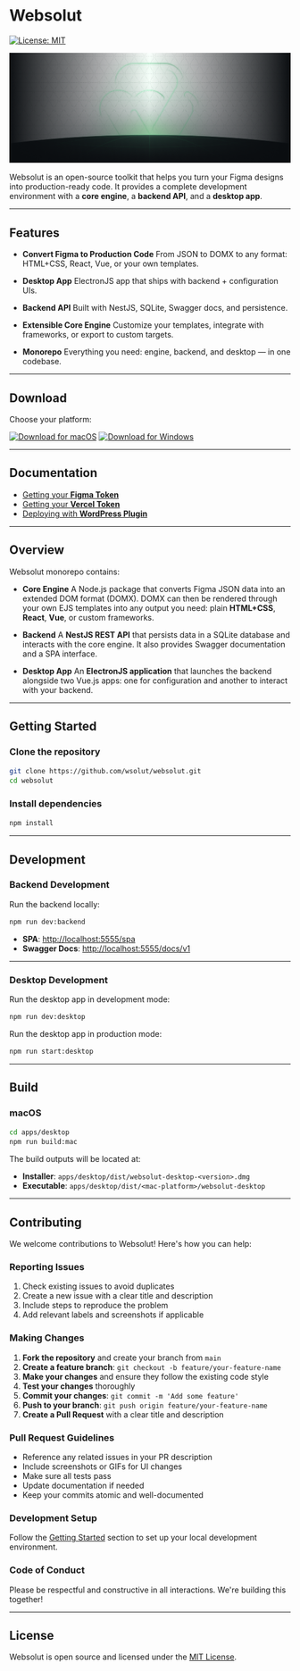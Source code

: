 # Websolut

[![License: MIT](https://img.shields.io/badge/License-MIT-blue.svg)](LICENSE)

<!-- Change later with our Websolut banner image -->
![Websolut](/docs/assets/banner.png)

Websolut is an open-source toolkit that helps you turn your Figma designs into production-ready code.
It provides a complete development environment with a **core engine**, a **backend API**, and a **desktop app**.

---

## Features

- **Convert Figma to Production Code**
  From JSON to DOMX to any format: HTML+CSS, React, Vue, or your own templates.

- **Desktop App**
  ElectronJS app that ships with backend + configuration UIs.

- **Backend API**
  Built with NestJS, SQLite, Swagger docs, and persistence.

- **Extensible Core Engine**
  Customize your templates, integrate with frameworks, or export to custom targets.

- **Monorepo**
  Everything you need: engine, backend, and desktop — in one codebase.

---

## Download

Choose your platform:

[![Download for macOS](https://img.shields.io/badge/⬇️_Download-macOS-black?logo=apple&style=for-the-badge)](https://github.com/wsolut/websolut/releases/download/v0.3.0-alpha/websolut-desktop-0.3.0-alpha.dmg)
[![Download for Windows](https://img.shields.io/badge/⬇️_Download-Windows-blue?logo=windows&style=for-the-badge)](https://github.com/wsolut/websolut/releases/download/v0.3.0-alpha/websolut-desktop-0.3.0-alpha-setup.exe.zip)

---

## Documentation

- [Getting your **Figma Token**](docs/FIGMA_TOKEN.md)
- [Getting your **Vercel Token**](docs/VERCEL_TOKEN.md)
- [Deploying with **WordPress Plugin**](WORDPRESS.md)

---

## Overview

Websolut monorepo contains:

- **Core Engine**
  A Node.js package that converts Figma JSON data into an extended DOM format (DOMX).
  DOMX can then be rendered through your own EJS templates into any output you need:
  plain **HTML+CSS**, **React**, **Vue**, or custom frameworks.

- **Backend**
  A **NestJS REST API** that persists data in a SQLite database and interacts with the core engine.
  It also provides Swagger documentation and a SPA interface.

- **Desktop App**
  An **ElectronJS application** that launches the backend alongside two Vue.js apps:
  one for configuration and another to interact with your backend.

---

## Getting Started

### Clone the repository

```bash
git clone https://github.com/wsolut/websolut.git
cd websolut
````

### Install dependencies

```bash
npm install
```

---

## Development

### Backend Development

Run the backend locally:

```bash
npm run dev:backend
```

* **SPA**: [http://localhost:5555/spa](http://localhost:5555/spa)
* **Swagger Docs**: [http://localhost:5555/docs/v1](http://localhost:5555/docs/v1)

---

### Desktop Development

Run the desktop app in development mode:

```bash
npm run dev:desktop
```

Run the desktop app in production mode:

```bash
npm run start:desktop
```

---

## Build

### macOS

```bash
cd apps/desktop
npm run build:mac
```

The build outputs will be located at:

* **Installer**: `apps/desktop/dist/websolut-desktop-<version>.dmg`
* **Executable**: `apps/desktop/dist/<mac-platform>/websolut-desktop`

---

## Contributing

We welcome contributions to Websolut! Here's how you can help:

### Reporting Issues

1. Check existing issues to avoid duplicates
2. Create a new issue with a clear title and description
3. Include steps to reproduce the problem
4. Add relevant labels and screenshots if applicable

### Making Changes

1. **Fork the repository** and create your branch from `main`
2. **Create a feature branch**: `git checkout -b feature/your-feature-name`
3. **Make your changes** and ensure they follow the existing code style
4. **Test your changes** thoroughly
5. **Commit your changes**: `git commit -m 'Add some feature'`
6. **Push to your branch**: `git push origin feature/your-feature-name`
7. **Create a Pull Request** with a clear title and description

### Pull Request Guidelines

* Reference any related issues in your PR description
* Include screenshots or GIFs for UI changes
* Make sure all tests pass
* Update documentation if needed
* Keep your commits atomic and well-documented

### Development Setup

Follow the [Getting Started](#getting-started) section to set up your local development environment.

### Code of Conduct

Please be respectful and constructive in all interactions. We're building this together!

---

## License

Websolut is open source and licensed under the [MIT License](LICENSE).
